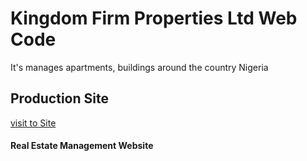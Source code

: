 # Kingdom Firm Properties Ltd Web Code

It's manages apartments, buildings around the country Nigeria

## Production Site

[visit to Site](https://kingdomfirmproperties.heorkuapp.com)

#### Real Estate Management Website
